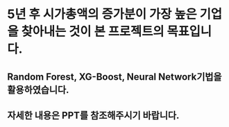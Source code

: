 # 5년 후 시가총액의 증가분이 가장 높은 기업을 찾아내는 것이 본 프로젝트의 목표입니다.
## Random Forest, XG-Boost, Neural Network기법을 활용하였습니다.
## 자세한 내용은 PPT를 참조해주시기 바랍니다.

